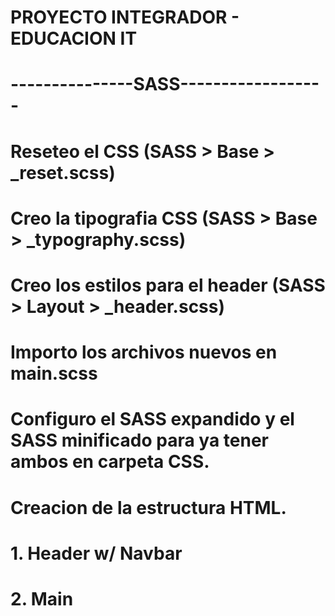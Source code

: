 # PROYECTO INTEGRADOR - EDUCACION IT

# ---------------SASS------------------
# Reseteo el CSS (SASS > Base > _reset.scss)
# Creo la tipografia CSS (SASS > Base > _typography.scss)
# Creo los estilos para el header (SASS > Layout > _header.scss)
# Importo los archivos nuevos en main.scss


# Configuro el SASS expandido y el SASS minificado para ya tener ambos en carpeta CSS.

# Creacion de la estructura HTML. 
#   1. Header w/ Navbar
#   2. Main

# 